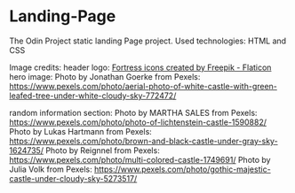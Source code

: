 # Landing-Page
The Odin Project static landing Page project. Used technologies: HTML and CSS

Image credits:
header logo: <a href="https://www.flaticon.com/free-icons/fortress" title="fortress icons">Fortress icons created by Freepik - Flaticon</a>
hero image: Photo by Jonathan Goerke from Pexels: https://www.pexels.com/photo/aerial-photo-of-white-castle-with-green-leafed-tree-under-white-cloudy-sky-772472/

random information section: 
Photo by MARTHA SALES from Pexels: https://www.pexels.com/photo/photo-of-lichtenstein-castle-1590882/
Photo by Lukas Hartmann from Pexels: https://www.pexels.com/photo/brown-and-black-castle-under-gray-sky-1624735/
Photo by Reignnel from Pexels: https://www.pexels.com/photo/multi-colored-castle-1749691/
Photo by Julia Volk from Pexels: https://www.pexels.com/photo/gothic-majestic-castle-under-cloudy-sky-5273517/